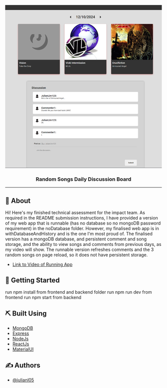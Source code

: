 <p align="center">
  <a href="" rel="noopener">
 <img src="withDatabaseAndHistory/frontend/src/assets/song-discussion-board_thumbnail.png" alt="Project logo"></a>
</p>

<h3 align="center">Random Songs Daily Discussion Board</h3>

<div align="center">

</div>

---


## 🧐 About <a name = "about"></a>
Hi! Here's my finished technical assessment for the impact team. As required in the README submission instructions, I have provided a version of my web app that is runnable (has no database so no mongoDB password requirement) in the noDatabase folder. However, my finalised web app is in withDatabaseAndHistory and is the one I'm most proud of. The finalised version has a mongoDB database, and persistent comment and song storage, and the ability to view songs and comments from previous days, as my video will show. The runnable version refreshes comments and the 3 random songs on page reload, so it does not have persistent storage.

- [Link to Video of Running App](https://www.example.com)

## 🏁 Getting Started <a name = "getting_started"></a>
run npm install from frontend and backend folder
run npm run dev from frontend
run npm start from backend

## ⛏️ Built Using <a name = "built_using"></a>

- [MongoDB](https://www.mongodb.com/) 
- [Express](https://expressjs.com/)
- [NodeJs](https://nodejs.org/en/)
- [ReactJs](https://react.dev/)
- [MaterialUI](https://mui.com/material-ui/)

## ✍️ Authors <a name = "authors"></a>

- [@julianl05](https://github.com/julianl05)


